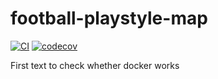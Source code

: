 # football-playstyle-map

[![CI](https://github.com/maximotk/football-playstyle-map/actions/workflows/ci.yml/badge.svg?branch=main)](https://github.com/maximotk/football-playstyle-map/actions/workflows/ci.yml)
[![codecov](https://codecov.io/gh/maximotk/football-playstyle-map/branch/main/graph/badge.svg)](https://codecov.io/gh/maximotk/football-playstyle-map)


First text to check whether docker works